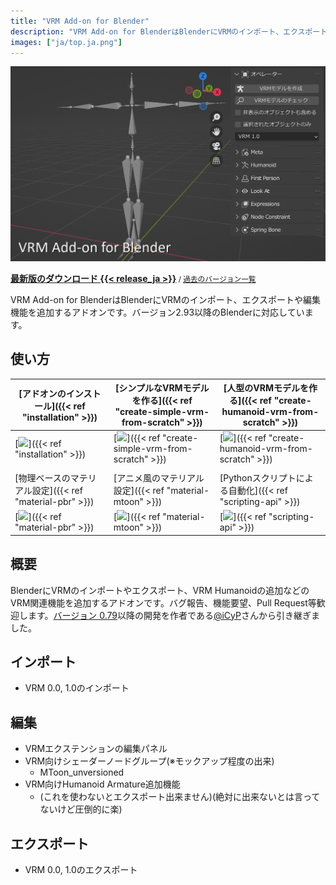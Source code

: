 ```yaml
---
title: "VRM Add-on for Blender"
description: "VRM Add-on for BlenderはBlenderにVRMのインポート、エクスポートや編集機能を追加するアドオンです。"
images: ["ja/top.ja.png"]
---
```


<style>
main header {
  display: none;
}

main article.prose section :where(p, img):not(:where([class~=not-prose] *)) {
  margin-top: 0;
}
</style>

![](top.ja.png)

**[最新版のダウンロード {{< release_ja >}}](https://vrm-addon-for-blender.info/releases/VRM_Addon_for_Blender-release.zip)**<small> / [過去のバージョン一覧](https://github.com/saturday06/VRM-Addon-for-Blender/releases)</small>

VRM Add-on for BlenderはBlenderにVRMのインポート、エクスポートや編集機能を追加するアドオンです。バージョン2.93以降のBlenderに対応しています。

## 使い方

| [アドオンのインストール]({{< ref "installation" >}}) | [シンプルなVRMモデルを作る]({{< ref "create-simple-vrm-from-scratch" >}}) | [人型のVRMモデルを作る]({{< ref "create-humanoid-vrm-from-scratch" >}}) |
| --- | --- | --- |
| [![](installation.png)]({{< ref "installation" >}}) | [![](simple.gif)]({{< ref "create-simple-vrm-from-scratch" >}}) | [![](humanoid.gif)]({{< ref "create-humanoid-vrm-from-scratch" >}}) |
| | | |
| [物理ベースのマテリアル設定]({{< ref "material-pbr" >}}) | [アニメ風のマテリアル設定]({{< ref "material-mtoon" >}}) | [Pythonスクリプトによる自動化]({{< ref "scripting-api" >}}) |
| [![](material_pbr.gif)]({{< ref "material-pbr" >}}) | [![](material_mtoon.gif)]({{< ref "material-mtoon" >}}) | [![](scripting_api.png)]({{< ref "scripting-api" >}}) |

## 概要

BlenderにVRMのインポートやエクスポート、VRM Humanoidの追加などのVRM関連機能を追加するアドオンです。バグ報告、機能要望、Pull Request等歓迎します。[バージョン 0.79](https://github.com/iCyP/VRM_IMPORTER_for_Blender2_8/releases/tag/0.79)以降の開発を作者である[@iCyP](https://github.com/iCyP)さんから引き継ぎました。

## インポート

- VRM 0.0, 1.0のインポート

## 編集

- VRMエクステンションの編集パネル
- VRM向けシェーダーノードグループ(※モックアップ程度の出来)
  - MToon_unversioned
- VRM向けHumanoid Armature追加機能
  - (これを使わないとエクスポート出来ません)(絶対に出来ないとは言ってないけど圧倒的に楽)

## エクスポート

- VRM 0.0, 1.0のエクスポート
